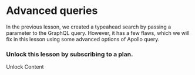 # Advanced queries

In the previous lesson, we created a typeahead search by passing a parameter to the GraphQL query. However, it has a few flaws, which we will fix in this lesson using some advanced options of Apollo query.

### Unlock this lesson by subscribing to a plan.

Unlock Content